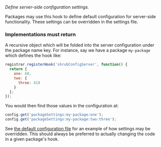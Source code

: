 *Define server-side configuration settings.*

Packages may use this hook to define default configuration for server-side
functionality. These settings can be overridden in the settings file.

<h3>Implementations must return</h3>

A recursive object which will be folded into the server configuration under
the package name key. For instance, say we have a package `my-package` which
defines the hook like:

```javascript
registrar.registerHook('shrubConfigServer', function() {
  return {
    one: 68,
    two: {
      three: 419
    }
  };
});
```

You would then find those values in the configuration at:

```javascript
config.get('packageSettings:my-package:one');
config.get('packageSettings:my-package:two:three');
```

See [the default configuration file](source/config/default.settings) for
an example of how settings may be overridden. This should always be preferred
to actually changing the code in a given package's hook.
